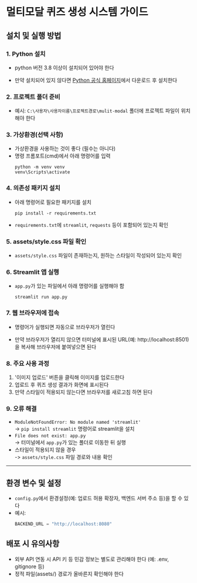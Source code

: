 # 멀티모달 퀴즈 생성 시스템  가이드

## 설치 및 실행 방법

### 1. Python 설치
- python 버전 3.8 이상이 설치되어 있어야 한다
* 만약 설치되어 있지 않다면 [Python 공식 홈페이지](https://www.python.org/downloads/)에서 다운로드 후 설치한다

### 2. 프로젝트 폴더 준비
- 예시:  `C:\사용자\사용자이름\프로젝트경로\mulit-modal` 폴더에 프로젝트 파일이 위치해야 한다

### 3. 가상환경(선택 사항)
- 가상환경을 사용하는 것이 좋다 (필수는 아니다)
- 명령 프롬포트(cmd)에서 아래 명령어를 입력
    ```
    python -m venv venv
    venv\Scripts\activate
    ```

### 4. 의존성 패키지 설치
- 아래 명령어로 필요한 패키지를 설치
    ```
    pip install -r requirements.txt
    ```
- `requirements.txt`에 `streamlit`, `requests` 등이 포함되어 있는지 확인

### 5. assets/style.css 파일 확인
- `assets/style.css` 파일이 존재하는지, 원하는 스타일이 작성되어 있는지 확인

### 6. Streamlit 앱 실행
- `app.py`가 있는 파일에서 아래 명령어를 실행해야 함
    ```
    streamlit run app.py
    ```

### 7. 웹 브라우저에 접속
- 명령어가 실행되면 자동으로 브라우저가 열린다
* 만약 브라우저가 열리지 않으면 터미널에 표시된 URL(예: http://localhost:8501)을 복사해 브라우저에 붙여넣으면 된다

### 8. 주요 사용 과정
1. '이미지 업로드' 버튼을 클릭해 이미지를 업로드한다
2. 업로드 후 퀴즈 생성 결과가 화면에 표시된다
3. 만약 스타일이 적용되지 않는다면 브라우저를 새로고침 하면 된다

### 9. 오류 해결
- `ModuleNotFoundError: No module named 'streamlit'`  
  -> `pip install streamlit` 명령어로 streamlit을 설치
- `File does not exist: app.py`  
  -> 터미널에서 `app.py`가 있는 폴더로 이동한 뒤 실행
- 스타일이 적용되지 않을 경우  
  -> `assets/style.css` 파일 경로와 내용 확인

----------
## 환경 변수 및 설정
- `config.py`에서 환경설정(예: 업로드 허용 확장자, 백엔드 서버 주소 등)을 할 수 있다
- 예시:
    ```python
    BACKEND_URL = "http://localhost:8080"
    ```

## 배포 시 유의사항
- 외부 API 연동 시 API 키 등 민감 정보는 별도로 관리해야 한다 (예: .env, gitignore 등)
- 정적 파일(assets/) 경로가 올바른지 확인해야 한다
